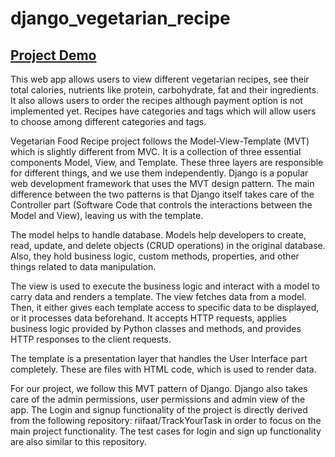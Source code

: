 # django_vegetarian_recipe

## <a href='https://youtu.be/6jMvJNuxIsg'>Project Demo</a> 

This web app allows users to view different vegetarian recipes, see their total calories, nutrients like protein, carbohydrate, fat and their ingredients. It also allows users to order the recipes although payment option is not implemented yet. Recipes have categories and tags which will allow users to choose among different categories and tags.

Vegetarian Food Recipe project follows the Model-View-Template (MVT) which is slightly different from MVC. It is a collection of three essential components Model, View, and Template. These three layers are responsible for different things, and we use them independently. Django is a popular web development framework that uses the MVT design pattern. 
The main difference between the two patterns is that Django itself takes care of the Controller part (Software Code that controls the interactions between the Model and View), leaving us with the template.

The model helps to handle database. Models help developers to create, read, update, and delete objects (CRUD operations) in the original database. Also, they hold business logic, custom methods, properties, and other things related to data manipulation.

The view is used to execute the business logic and interact with a model to carry data and renders a template. The view fetches data from a model. Then, it either gives each template access to specific data to be displayed, or it processes data beforehand. It accepts HTTP requests, applies business logic provided by Python classes and methods, and provides HTTP responses to the client requests.

The template is a presentation layer that handles the User Interface part completely. These are files with HTML code, which is used to render data. 

For our project, we follow this MVT pattern of Django. Django also takes care of the admin permissions, user permissions and admin view of the app. The Login and signup functionality of the project is directly derived from the following repository: riifaat/TrackYourTask in order to focus on the main project functionality. The test cases for login and sign up functionality are also similar to this repository.
